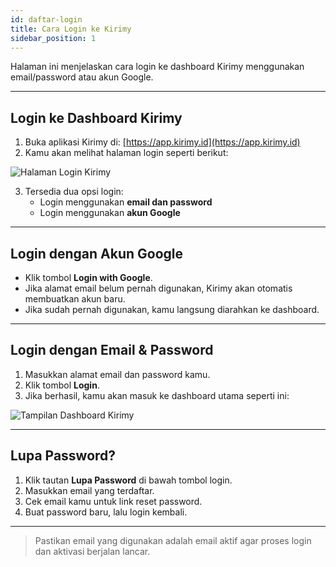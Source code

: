 ```yaml
---
id: daftar-login
title: Cara Login ke Kirimy
sidebar_position: 1
---
```


Halaman ini menjelaskan cara login ke dashboard Kirimy menggunakan email/password atau akun Google.

---

## Login ke Dashboard Kirimy

1. Buka aplikasi Kirimy di: [https://app.kirimy.id](https://app.kirimy.id)
2. Kamu akan melihat halaman login seperti berikut:

![Halaman Login Kirimy](/img/login-page.png)

3. Tersedia dua opsi login:
   - Login menggunakan **email dan password**
   - Login menggunakan **akun Google**

---

## Login dengan Akun Google

- Klik tombol **Login with Google**.
- Jika alamat email belum pernah digunakan, Kirimy akan otomatis membuatkan akun baru.
- Jika sudah pernah digunakan, kamu langsung diarahkan ke dashboard.

---

## Login dengan Email & Password

1. Masukkan alamat email dan password kamu.
2. Klik tombol **Login**.
3. Jika berhasil, kamu akan masuk ke dashboard utama seperti ini:

![Tampilan Dashboard Kirimy](/img/dashboard.png)

---

## Lupa Password?

1. Klik tautan **Lupa Password** di bawah tombol login.
2. Masukkan email yang terdaftar.
3. Cek email kamu untuk link reset password.
4. Buat password baru, lalu login kembali.

---

> Pastikan email yang digunakan adalah email aktif agar proses login dan aktivasi berjalan lancar.
